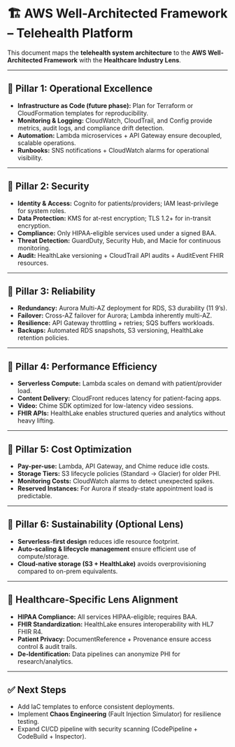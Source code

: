 # 🏗️ AWS Well-Architected Framework – Telehealth Platform

This document maps the **telehealth system architecture** to the **AWS Well-Architected Framework** with the **Healthcare Industry Lens**.  

---

## 📌 Pillar 1: Operational Excellence
- **Infrastructure as Code (future phase):** Plan for Terraform or CloudFormation templates for reproducibility.  
- **Monitoring & Logging:** CloudWatch, CloudTrail, and Config provide metrics, audit logs, and compliance drift detection.  
- **Automation:** Lambda microservices + API Gateway ensure decoupled, scalable operations.  
- **Runbooks:** SNS notifications + CloudWatch alarms for operational visibility.  

---

## 📌 Pillar 2: Security
- **Identity & Access:** Cognito for patients/providers; IAM least-privilege for system roles.  
- **Data Protection:** KMS for at-rest encryption; TLS 1.2+ for in-transit encryption.  
- **Compliance:** Only HIPAA-eligible services used under a signed BAA.  
- **Threat Detection:** GuardDuty, Security Hub, and Macie for continuous monitoring.  
- **Audit:** HealthLake versioning + CloudTrail API audits + AuditEvent FHIR resources.  

---

## 📌 Pillar 3: Reliability
- **Redundancy:** Aurora Multi-AZ deployment for RDS, S3 durability (11 9’s).  
- **Failover:** Cross-AZ failover for Aurora; Lambda inherently multi-AZ.  
- **Resilience:** API Gateway throttling + retries; SQS buffers workloads.  
- **Backups:** Automated RDS snapshots, S3 versioning, HealthLake retention policies.  

---

## 📌 Pillar 4: Performance Efficiency
- **Serverless Compute:** Lambda scales on demand with patient/provider load.  
- **Content Delivery:** CloudFront reduces latency for patient-facing apps.  
- **Video:** Chime SDK optimized for low-latency video sessions.  
- **FHIR APIs:** HealthLake enables structured queries and analytics without heavy lifting.  

---

## 📌 Pillar 5: Cost Optimization
- **Pay-per-use:** Lambda, API Gateway, and Chime reduce idle costs.  
- **Storage Tiers:** S3 lifecycle policies (Standard → Glacier) for older PHI.  
- **Monitoring Costs:** CloudWatch alarms to detect unexpected spikes.  
- **Reserved Instances:** For Aurora if steady-state appointment load is predictable.  

---

## 📌 Pillar 6: Sustainability (Optional Lens)
- **Serverless-first design** reduces idle resource footprint.  
- **Auto-scaling & lifecycle management** ensure efficient use of compute/storage.  
- **Cloud-native storage (S3 + HealthLake)** avoids overprovisioning compared to on-prem equivalents.  

---

## 📌 Healthcare-Specific Lens Alignment
- **HIPAA Compliance:** All services HIPAA-eligible; requires BAA.  
- **FHIR Standardization:** HealthLake ensures interoperability with HL7 FHIR R4.  
- **Patient Privacy:** DocumentReference + Provenance ensure access control & audit trails.  
- **De-Identification:** Data pipelines can anonymize PHI for research/analytics.  

---

## ✅ Next Steps
- Add IaC templates to enforce consistent deployments.  
- Implement **Chaos Engineering** (Fault Injection Simulator) for resilience testing.  
- Expand CI/CD pipeline with security scanning (CodePipeline + CodeBuild + Inspector).  
